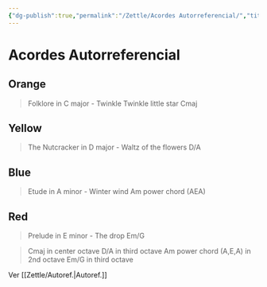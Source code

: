 ```yaml
---
{"dg-publish":true,"permalink":"/Zettle/Acordes Autorreferencial/","title":"Acordes autorreferencial","tags":["ZeType/Ensayo"],"updated":"2023-09-25T12:51:16.840-05:00"}
---
```



# Acordes Autorreferencial

## Orange

>Folklore in C major - Twinkle Twinkle little star 
Cmaj

## Yellow

>The Nutcracker in D major - Waltz of the flowers
D/A

## Blue

>Etude in A minor - Winter wind
Am power chord (AEA)

## Red

>Prelude in E minor - The drop
Em/G

>Cmaj in center octave
D/A in third octave 
Am power chord (A,E,A) in 2nd octave 
Em/G in third octave

Ver [[Zettle/Autoref.\|Autoref.]]

